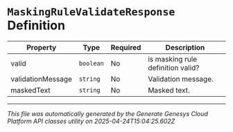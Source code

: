 # `MaskingRuleValidateResponse` Definition

| Property | Type | Required | Description |
|----------|------|----------|-------------|
| valid | `boolean` | No | is masking rule definition valid? |
| validationMessage | `string` | No | Validation message. |
| maskedText | `string` | No | Masked text. |

---

*This file was automatically generated by the Generate Genesys Cloud Platform API classes utility on 2025-04-24T15:04:25.602Z*